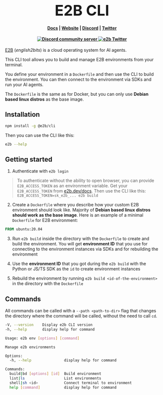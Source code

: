 <h1 align="center">
<span style="font-size:48px;"><b>E2B CLI</b></span>
</h1>

<h4 align="center">
  <a href="https://e2b.dev/docs">Docs</a> |
  <a href="https://e2b.dev">Website</a> |
  <a href="https://discord.gg/U7KEcGErtQ">Discord</a> |
  <a href="https://twitter.com/e2b_dev">Twitter</a>
</h4>

<h4 align="center">
  <a href="https://discord.gg/U7KEcGErtQ">
    <img src="https://img.shields.io/badge/chat-on%20Discord-blue" alt="Discord community server" />
  </a>
  <a href="https://twitter.com/e2b_dev">
    <img src="https://img.shields.io/twitter/follow/infisical?label=Follow" alt="e2b Twitter" />
  </a>
</h4>

[E2B](https://e2b.dev) (_english2bits_) is a cloud operating system for AI agents.

This CLI tool allows you to build and manage E2B environments from your terminal.

You define your environment in a `Dockerfile` and then use the CLI to build the environment. You can then connect to the environment via SDKs and run your AI agents.

The `Dockerfile` is the same as for Docker, but you can only use **Debian based linux distros** as the base image.

## Installation

```bash
npm install -g @e2b/cli
```

Then you can use the CLI like this:

```bash
e2b --help
```

## Getting started

1. Authenticate with `e2b login`

> To authenticate without the ability to open browser, you can provide `E2B_ACCESS_TOKEN` as an environment variable. Get your `E2B_ACCESS_TOKEN` from [e2b.dev/docs](https://e2b.dev/docs). Then use the CLI like this: `E2B_ACCESS_TOKEN=sk_e2b_... e2b build`

2. Create a `Dockerfile` where you describe how your custom E2B environment should look like. Majority of **Debian based linux distros should work as the base image**. Here is an example of a minimal `Dockerfile` for E2B environment:

```Dockerfile
FROM ubuntu:20.04
``` 

3. Run `e2b build` inside the directory with the `Dockerfile` to create and build the environment. You will get **environment ID** that you use for connecting to the environment instances via SDKs and for rebuilding the environment

5. Use the **environment ID** that you got during the `e2b build` with the Python or JS/TS SDK as the `id` to create environment instances

6. Rebuild the environment by running `e2b build <id-of-the-environment>` in the directory with the `Dockerfile`


## Commands

All commands can be called with a `--path <path-to-dir>` flag that changes the directory where the command will be called, without the need to call `cd`.

```sh
-V, --version    Display e2b CLI version
-h, --help       display help for command
```

```sh
Usage: e2b env [options] [command]

Manage e2b environments

Options:
  -h, --help               display help for command

Commands:
  build|bd [options] [id]  Build environment
  list|ls                  List environments
  shell|sh <id>            Connect terminal to environment
  help [command]           display help for command
```
